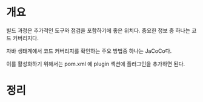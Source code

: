 <!-- Date: 2025-01-25 -->
<!-- Update Date: 2025-01-25 -->
<!-- File ID: e3b193f4-71c2-4732-8ee3-ff0bff72b7f1 -->
<!-- Author: Seoyeon Jang -->

# 개요
빌드 과정은 추가적인 도구와 점검을 포함하기에 좋은 위치다. 중요한 정보 중 하나는 코드 커버리지다.

자바 생태계에서 코드 커버리지를 확인하는 주요 방법중 하나는 JaCoCo다. 

이를 활성화하기 위해서는 pom.xml 에 plugin 섹션에 플러그인을 추가하면 된다.

# 정리


